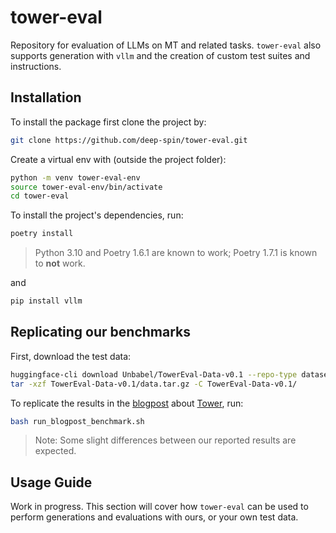 # tower-eval
Repository for evaluation of LLMs on MT and related tasks. `tower-eval` also supports generation with `vllm` and the creation of custom test suites and instructions. 

## Installation

To install the package first clone the project by:
```sh
git clone https://github.com/deep-spin/tower-eval.git
```

Create a virtual env with (outside the project folder):
```bash
python -m venv tower-eval-env
source tower-eval-env/bin/activate
cd tower-eval
```

To install the project's dependencies, run:

```sh
poetry install
```
>Python 3.10 and Poetry 1.6.1 are known to work; Poetry 1.7.1 is known to **not** work.

and 

```sh
pip install vllm
```

## Replicating our benchmarks

First, download the test data:

```sh
huggingface-cli download Unbabel/TowerEval-Data-v0.1 --repo-type dataset --local-dir TowerEval-Data-v0.1
tar -xzf TowerEval-Data-v0.1/data.tar.gz -C TowerEval-Data-v0.1/
```

To replicate the results in the [blogpost](link_blogpost) about [Tower](link_tower_hf), run:

```sh
bash run_blogpost_benchmark.sh
```
>Note: Some slight differences between our reported results are expected.

## Usage Guide

Work in progress. This section will cover how `tower-eval` can be used to perform generations and evaluations with ours, or your own test data.